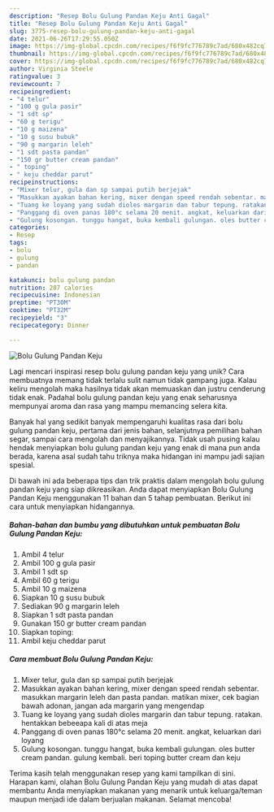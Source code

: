 ```yaml
---
description: "Resep Bolu Gulung Pandan Keju Anti Gagal"
title: "Resep Bolu Gulung Pandan Keju Anti Gagal"
slug: 3775-resep-bolu-gulung-pandan-keju-anti-gagal
date: 2021-06-26T17:29:55.050Z
image: https://img-global.cpcdn.com/recipes/f6f9fc776789c7ad/680x482cq70/bolu-gulung-pandan-keju-foto-resep-utama.jpg
thumbnail: https://img-global.cpcdn.com/recipes/f6f9fc776789c7ad/680x482cq70/bolu-gulung-pandan-keju-foto-resep-utama.jpg
cover: https://img-global.cpcdn.com/recipes/f6f9fc776789c7ad/680x482cq70/bolu-gulung-pandan-keju-foto-resep-utama.jpg
author: Virginia Steele
ratingvalue: 3
reviewcount: 7
recipeingredient:
- "4 telur"
- "100 g gula pasir"
- "1 sdt sp"
- "60 g terigu"
- "10 g maizena"
- "10 g susu bubuk"
- "90 g margarin leleh"
- "1 sdt pasta pandan"
- "150 gr butter cream pandan"
- " toping"
- " keju cheddar parut"
recipeinstructions:
- "Mixer telur, gula dan sp sampai putih berjejak"
- "Masukkan ayakan bahan kering, mixer dengan speed rendah sebentar. masukkan margarin leleh dan pasta pandan. matikan mixer, cek bagian bawah adonan, jangan ada margarin yang mengendap"
- "Tuang ke loyang yang sudah dioles margarin dan tabur tepung. ratakan. hentakkan bebeeapa kali di atas meja"
- "Panggang di oven panas 180°c selama 20 menit. angkat, keluarkan dari loyang"
- "Gulung kosongan. tunggu hangat, buka kembali gulungan. oles butter cream pandan. gulung kembali. beri toping butter cream dan keju"
categories:
- Resep
tags:
- bolu
- gulung
- pandan

katakunci: bolu gulung pandan 
nutrition: 287 calories
recipecuisine: Indonesian
preptime: "PT30M"
cooktime: "PT32M"
recipeyield: "3"
recipecategory: Dinner

---
```



![Bolu Gulung Pandan Keju](https://img-global.cpcdn.com/recipes/f6f9fc776789c7ad/680x482cq70/bolu-gulung-pandan-keju-foto-resep-utama.jpg)

Lagi mencari inspirasi resep bolu gulung pandan keju yang unik? Cara membuatnya memang tidak terlalu sulit namun tidak gampang juga. Kalau keliru mengolah maka hasilnya tidak akan memuaskan dan justru cenderung tidak enak. Padahal bolu gulung pandan keju yang enak seharusnya mempunyai aroma dan rasa yang mampu memancing selera kita.

Banyak hal yang sedikit banyak mempengaruhi kualitas rasa dari bolu gulung pandan keju, pertama dari jenis bahan, selanjutnya pemilihan bahan segar, sampai cara mengolah dan menyajikannya. Tidak usah pusing kalau hendak menyiapkan bolu gulung pandan keju yang enak di mana pun anda berada, karena asal sudah tahu triknya maka hidangan ini mampu jadi sajian spesial.




Di bawah ini ada beberapa tips dan trik praktis dalam mengolah bolu gulung pandan keju yang siap dikreasikan. Anda dapat menyiapkan Bolu Gulung Pandan Keju menggunakan 11 bahan dan 5 tahap pembuatan. Berikut ini cara untuk menyiapkan hidangannya.

<!--inarticleads1-->

##### Bahan-bahan dan bumbu yang dibutuhkan untuk pembuatan Bolu Gulung Pandan Keju:

1. Ambil 4 telur
1. Ambil 100 g gula pasir
1. Ambil 1 sdt sp
1. Ambil 60 g terigu
1. Ambil 10 g maizena
1. Siapkan 10 g susu bubuk
1. Sediakan 90 g margarin leleh
1. Siapkan 1 sdt pasta pandan
1. Gunakan 150 gr butter cream pandan
1. Siapkan  toping:
1. Ambil  keju cheddar parut




<!--inarticleads2-->

##### Cara membuat Bolu Gulung Pandan Keju:

1. Mixer telur, gula dan sp sampai putih berjejak
1. Masukkan ayakan bahan kering, mixer dengan speed rendah sebentar. masukkan margarin leleh dan pasta pandan. matikan mixer, cek bagian bawah adonan, jangan ada margarin yang mengendap
1. Tuang ke loyang yang sudah dioles margarin dan tabur tepung. ratakan. hentakkan bebeeapa kali di atas meja
1. Panggang di oven panas 180°c selama 20 menit. angkat, keluarkan dari loyang
1. Gulung kosongan. tunggu hangat, buka kembali gulungan. oles butter cream pandan. gulung kembali. beri toping butter cream dan keju




Terima kasih telah menggunakan resep yang kami tampilkan di sini. Harapan kami, olahan Bolu Gulung Pandan Keju yang mudah di atas dapat membantu Anda menyiapkan makanan yang menarik untuk keluarga/teman maupun menjadi ide dalam berjualan makanan. Selamat mencoba!

